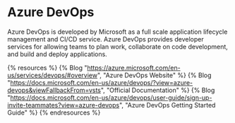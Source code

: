 # Azure DevOps

Azure DevOps is developed by Microsoft as a full scale application lifecycle management and CI/CD service. Azure DevOps provides developer services for allowing teams to plan work, collaborate on code development, and build and deploy applications.

{% resources %}
  {% Blog "https://azure.microsoft.com/en-us/services/devops/#overview", "Azure DevOps Website" %}
  {% Blog "https://docs.microsoft.com/en-us/azure/devops/?view=azure-devops&viewFallbackFrom=vsts", "Official Documentation" %}
  {% Blog "https://docs.microsoft.com/en-us/azure/devops/user-guide/sign-up-invite-teammates?view=azure-devops", "Azure DevOps Getting Started Guide" %}
{% endresources %}
